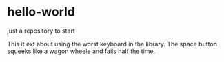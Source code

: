 # hello-world
just a repository to start


This it ext about using the worst keyboard in the library. The space button squeeks like a wagon wheele and fails half the time. 
